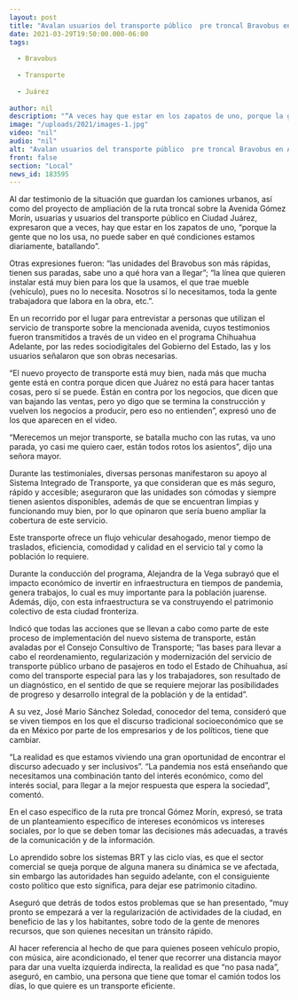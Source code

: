 ```yaml
---
layout: post
title: "Avalan usuarios del transporte público  pre troncal Bravobus en Av. Gómez Morín"
date: 2021-03-29T19:50:00.000-06:00
tags:
  
  - Bravobus
  
  - Transporte
  
  - Juárez
  
author: nil
description: "“A veces hay que estar en los zapatos de uno, porque la gente que no lo usa, no puede saber en qué condiciones estamos diariamente batallando”, señala beneficiaria del servicio"
image: "/uploads/2021/images-1.jpg"
video: "nil"
audio: "nil"
alt: "Avalan usuarios del transporte público  pre troncal Bravobus en Av. Gómez Morín"
front: false
section: "Local"
news_id: 183595
---
```


Al dar testimonio de la situación que guardan los camiones urbanos, así como del proyecto de ampliación de la ruta troncal sobre la Avenida Gómez Morín, usuarias y usuarios del transporte público en Ciudad Juárez, expresaron que a veces, hay que estar en los zapatos de uno, “porque la gente que no los usa, no puede saber en qué condiciones estamos diariamente, batallando”.

Otras expresiones fueron: “las unidades del Bravobus son más rápidas, tienen sus paradas, sabe uno a qué hora van a llegar”; “la línea que quieren instalar está muy bien para los que la usamos, el que trae mueble (vehículo), pues no lo necesita. Nosotros sí lo necesitamos, toda la gente trabajadora que labora en la obra, etc.”.

En un recorrido por el lugar para entrevistar a personas que utilizan el servicio de transporte sobre la mencionada avenida, cuyos testimonios fueron transmitidos a través de un video en el programa Chihuahua Adelante, por las redes sociodigitales del Gobierno del Estado, las y los usuarios señalaron que son obras necesarias.

“El nuevo proyecto de transporte está muy bien, nada más que mucha gente está en contra porque dicen que Juárez no está para hacer tantas cosas, pero sí se puede. Están en contra por los negocios, que dicen que van bajando las ventas, pero yo digo que se termina la construcción y vuelven los negocios a producir, pero eso no entienden”, expresó uno de los que aparecen en el video.

“Merecemos un mejor transporte, se batalla mucho con las rutas, va uno parada, yo casi me quiero caer, están todos rotos los asientos”, dijo una señora mayor.

Durante las testimoniales, diversas personas manifestaron su apoyo al Sistema Integrado de Transporte, ya que consideran que es más seguro, rápido y accesible; aseguraron que las unidades son cómodas y siempre tienen asientos disponibles, además de que se encuentran limpias y funcionando muy bien, por lo que opinaron que sería bueno ampliar la cobertura de este servicio.

Este transporte ofrece un flujo vehicular desahogado, menor tiempo de traslados, eficiencia, comodidad y calidad en el servicio tal y como la población lo requiere.

Durante la conducción del programa, Alejandra de la Vega subrayó que el impacto económico de invertir en infraestructura en tiempos de pandemia, genera trabajos, lo cual es muy importante para la población juarense. Además, dijo, con esta infraestructura se va construyendo el patrimonio colectivo de esta ciudad fronteriza.

Indicó que todas las acciones que se llevan a cabo como parte de este proceso de implementación del nuevo sistema de transporte, están avaladas por el Consejo Consultivo de Transporte; “las bases para llevar a cabo el reordenamiento, regularización y modernización del servicio de transporte público urbano de pasajeros en todo el Estado de Chihuahua, así como del transporte especial para las y los trabajadores, son resultado de un diagnóstico, en el sentido de que se requiere mejorar las posibilidades de progreso y desarrollo integral de la población y de la entidad”.

A su vez, José Mario Sánchez Soledad, conocedor del tema, consideró que se viven tiempos en los que el discurso tradicional socioeconómico que se da en México por parte de los empresarios y de los políticos, tiene que cambiar.

“La realidad es que estamos viviendo una gran oportunidad de encontrar el discurso adecuado y ser inclusivos”. “La pandemia nos está enseñando que necesitamos una combinación tanto del interés económico, como del interés social, para llegar a la mejor respuesta que espera la sociedad”, comentó.

En el caso específico de la ruta pre troncal Gómez Morín, expresó, se trata de un planteamiento específico de intereses económicos vs intereses sociales, por lo que se deben tomar las decisiones más adecuadas, a través de la comunicación y de la información.

Lo aprendido sobre los sistemas BRT y las ciclo vías, es que el sector comercial se queja porque de alguna manera su dinámica se ve afectada, sin embargo las autoridades han seguido adelante, con el consiguiente costo político que esto significa, para dejar ese patrimonio citadino.

Aseguró que detrás de todos estos problemas que se han presentado, “muy pronto se empezará a ver la regularización de actividades de la ciudad, en beneficio de las y los habitantes, sobre todo de la gente de menores recursos, que son quienes necesitan un tránsito rápido.

Al hacer referencia al hecho de que para quienes poseen vehículo propio, con  música, aire acondicionado, el tener que recorrer una distancia mayor para dar una vuelta izquierda indirecta, la realidad es que “no pasa nada”, aseguró, en cambio, una persona que tiene que tomar el camión todos los días, lo que quiere es un transporte eficiente.